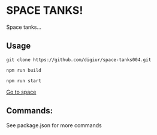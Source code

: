 # SPACE TANKS!

Space tanks...

## Usage

`git clone https://github.com/digiur/space-tanks004.git`

`npm run build`

`npm run start`

[Go to space](https://localhost:3033)

## Commands:

See package.json for more commands
